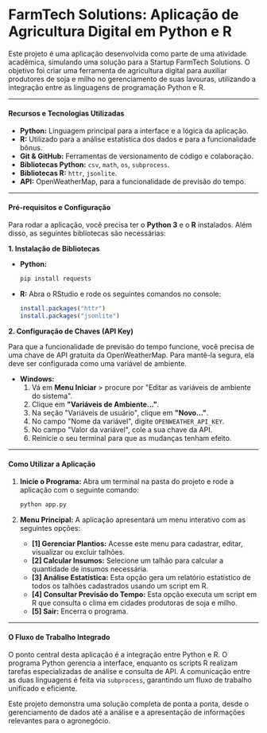 # FarmTech Solutions: Aplicação de Agricultura Digital em Python e R

Este projeto é uma aplicação desenvolvida como parte de uma atividade acadêmica, simulando uma solução para a Startup FarmTech Solutions. O objetivo foi criar uma ferramenta de agricultura digital para auxiliar produtores de soja e milho no gerenciamento de suas lavouras, utilizando a integração entre as linguagens de programação Python e R.

---

#### **Recursos e Tecnologias Utilizadas**

* **Python:** Linguagem principal para a interface e a lógica da aplicação.
* **R:** Utilizado para a análise estatística dos dados e para a funcionalidade bônus.
* **Git & GitHub:** Ferramentas de versionamento de código e colaboração.
* **Bibliotecas Python:** `csv`, `math`, `os`, `subprocess`.
* **Bibliotecas R:** `httr`, `jsonlite`.
* **API:** OpenWeatherMap, para a funcionalidade de previsão do tempo.

---

#### **Pré-requisitos e Configuração**

Para rodar a aplicação, você precisa ter o **Python 3** e o **R** instalados. Além disso, as seguintes bibliotecas são necessárias:

**1. Instalação de Bibliotecas**

* **Python:**
    ```bash
    pip install requests
    ```

* **R:**
    Abra o RStudio e rode os seguintes comandos no console:
    ```R
    install.packages("httr")
    install.packages("jsonlite")
    ```

**2. Configuração de Chaves (API Key)**

Para que a funcionalidade de previsão do tempo funcione, você precisa de uma chave de API gratuita da OpenWeatherMap. Para mantê-la segura, ela deve ser configurada como uma variável de ambiente.

* **Windows:**
    1.  Vá em **Menu Iniciar** > procure por "Editar as variáveis de ambiente do sistema".
    2.  Clique em **"Variáveis de Ambiente..."**.
    3.  Na seção "Variáveis de usuário", clique em **"Novo..."**.
    4.  No campo "Nome da variável", digite `OPENWEATHER_API_KEY`.
    5.  No campo "Valor da variável", cole a sua chave da API.
    6.  Reinicie o seu terminal para que as mudanças tenham efeito.

---

#### **Como Utilizar a Aplicação**

1.  **Inicie o Programa:** Abra um terminal na pasta do projeto e rode a aplicação com o seguinte comando:
    ```bash
    python app.py
    ```

2.  **Menu Principal:** A aplicação apresentará um menu interativo com as seguintes opções:

    * **[1] Gerenciar Plantios:** Acesse este menu para cadastrar, editar, visualizar ou excluir talhões.
    * **[2] Calcular Insumos:** Selecione um talhão para calcular a quantidade de insumos necessária.
    * **[3] Análise Estatística:** Esta opção gera um relatório estatístico de todos os talhões cadastrados usando um script em R.
    * **[4] Consultar Previsão do Tempo:** Esta opção executa um script em R que consulta o clima em cidades produtoras de soja e milho.
    * **[5] Sair:** Encerra o programa.

---

#### **O Fluxo de Trabalho Integrado**

O ponto central desta aplicação é a integração entre Python e R. O programa Python gerencia a interface, enquanto os scripts R realizam tarefas especializadas de análise e consulta de API. A comunicação entre as duas linguagens é feita via `subprocess`, garantindo um fluxo de trabalho unificado e eficiente.

Este projeto demonstra uma solução completa de ponta a ponta, desde o gerenciamento de dados até a análise e a apresentação de informações relevantes para o agronegócio.